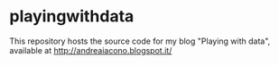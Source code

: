 playingwithdata
===============

This repository hosts the source code for my blog "Playing with data", available at http://andreaiacono.blogspot.it/
